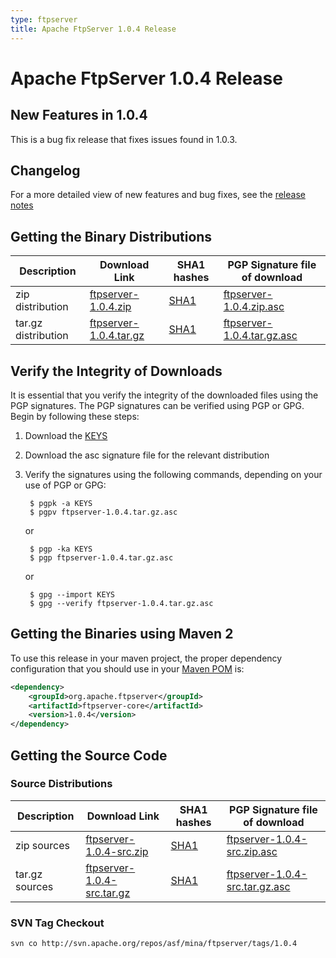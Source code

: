 ```yaml
---
type: ftpserver
title: Apache FtpServer 1.0.4 Release
---
```


# Apache FtpServer 1.0.4 Release

## New Features in 1.0.4

This is a bug fix release that fixes issues found in 1.0.3.

## Changelog

For a more detailed view of new features and bug fixes, see the [release notes](https://issues.apache.org/jira/secure/ReleaseNote.jspa?projectId=10571&styleName=Html&version=12314283)

## Getting the Binary Distributions

| Description | Download Link | SHA1 hashes  | PGP Signature file of download |
|---|---|---|---|
| zip distribution | [ftpserver-1.0.4.zip](https://archive.apache.org/dist/mina/ftpserver/1.0.4/ftpserver-1.0.4.zip) | [SHA1](https://archive.apache.org/dist/mina/ftpserver/1.0.4/ftpserver-1.0.4.zip.sha1) | [ftpserver-1.0.4.zip.asc](https://archive.apache.org/dist/mina/ftpserver/1.0.4/ftpserver-1.0.4.zip.asc) |
| tar.gz distribution | [ftpserver-1.0.4.tar.gz](https://archive.apache.org/dist/mina/ftpserver/1.0.4/ftpserver-1.0.4.tar.gz) | [SHA1](https://archive.apache.org/dist/mina/ftpserver/1.0.4/ftpserver-1.0.4.tar.gz.sha1) | [ftpserver-1.0.4.tar.gz.asc](https://archive.apache.org/dist/mina/ftpserver/1.0.4/ftpserver-1.0.4.tar.gz.asc) | 


## Verify the Integrity of Downloads

It is essential that you verify the integrity of the downloaded files using the PGP signatures. The PGP signatures can be verified using PGP or GPG. Begin by following these steps:

1. Download the [KEYS](https://downloads.apache.org/mina/KEYS)
2. Download the asc signature file for the relevant distribution
3. Verify the signatures using the following commands, depending on your use of PGP or GPG:

        $ pgpk -a KEYS
        $ pgpv ftpserver-1.0.4.tar.gz.asc

    or 

        $ pgp -ka KEYS
        $ pgp ftpserver-1.0.4.tar.gz.asc

    or

        $ gpg --import KEYS
        $ gpg --verify ftpserver-1.0.4.tar.gz.asc

## Getting the Binaries using Maven 2

To use this release in your maven project, the proper dependency configuration that you should use in your [Maven POM](http://maven.apache.org/guides/introduction/introduction-to-the-pom.html) is:

```xml
<dependency>
    <groupId>org.apache.ftpserver</groupId>
    <artifactId>ftpserver-core</artifactId>
    <version>1.0.4</version>
</dependency>
```

## Getting the Source Code

### Source Distributions

| Description | Download Link | SHA1 hashes  | PGP Signature file of download |
|---|---|---|---|
| zip sources | [ftpserver-1.0.4-src.zip](https://archive.apache.org/dist/mina/ftpserver/1.0.4/ftpserver-1.0.4-src.zip) | [SHA1](https://archive.apache.org/dist/mina/ftpserver/1.0.4/ftpserver-1.0.4-src.zip.sha1)| [ftpserver-1.0.4-src.zip.asc](https://archive.apache.org/dist/mina/ftpserver/1.0.4/ftpserver-1.0.4-src.zip.asc) |
| tar.gz sources | [ftpserver-1.0.4-src.tar.gz](https://archive.apache.org/dist/mina/ftpserver/1.0.4/ftpserver-1.0.4-src.tar.gz) | [SHA1](https://archive.apache.org/dist/mina/ftpserver/1.0.4/ftpserver-1.0.4-src.tar.gz.sha1) | [ftpserver-1.0.4-src.tar.gz.asc](https://archive.apache.org/dist/mina/ftpserver/1.0.4/ftpserver-1.0.4-src.tar.gz.asc) |


### SVN Tag Checkout

    svn co http://svn.apache.org/repos/asf/mina/ftpserver/tags/1.0.4
